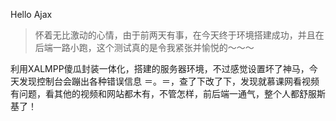 Hello Ajax

> 怀着无比激动的心情，由于前两天有事，在今天终于环境搭建成功，并且在后端一路小跑，这个测试真的是令我紧张并愉悦的～～～

利用XALMPP傻瓜封装一体化，搭建的服务器环境，不过感觉设置坏了神马，今天发现控制台会蹦出各种错误信息 ＝。＝，查了下改了下，发现就慕课网看视频有问题，看其他的视频和网站都木有，不管怎样，前后端一通气，整个人都舒服斯基了！